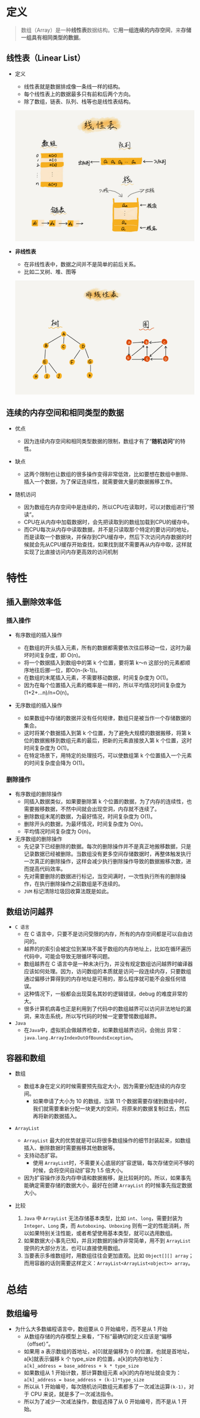 # 定义

> 数组（Array）是一种**线性表**数据结构。它**用一组连续的内存空间**，来**存储一组具有相同类型的数据**。

## 线性表（Linear List）

* 定义

  * 线性表就是数据排成像一条线一样的结构。
  * 每个线性表上的数据最多只有前和后两个方向。
  * 除了数组，链表、队列、栈等也是线性表结构。

  ![](https://raw.githubusercontent.com/jinminer/docs/master/data-structure-algorithm/2.0-algorithm-basic/1.0-array/1.0-linear-list.jpg)

* **非线性表**

  * 在非线性表中，数据之间并不是简单的前后关系。
  * 比如二叉树、堆、图等
  
  ![](https://raw.githubusercontent.com/jinminer/docs/master/data-structure-algorithm/2.0-algorithm-basic/1.0-array/1.1-no-linear-list.jpg)



## 连续的内存空间和相同类型的数据

* 优点
  * 因为连续内存空间和相同类型数据的限制，数组才有了“**随机访问**”的特性。
* 缺点
  * 这两个限制也让数组的很多操作变得非常低效，比如要想在数组中删除、插入一个数据，为了保证连续性，就需要做大量的数据搬移工作。

* 随机访问
  * 因为数组在内存空间中是连续的，所以CPU在读取时，可以对数组进行“预读”。
  * CPU在从内存中加载数据时，会先把读取到的数组加载到CPU的缓存中。
  * 而CPU每次从内存中读取数据，并不是只读取那个特定的要访问的地址，而是读取一个数据块，并保存到CPU缓存中，然后下次访问内存数据的时候就会先从CPU缓存开始查找，如果找到就不需要再从内存中取，这样就实现了比直接访问内存更高效的访问机制

# 特性

## 插入删除效率低

### 插入操作

* 有序数组的插入操作
  * 在数组的开头插入元素，所有的数据都需要依次往后移动一位，这时为最坏时间复杂度，即 O(n)。
  * 将一个数据插入到数组中的第 k 个位置，要将第 k～n 这部分的元素都顺序地往后挪一位，即O(n-(k-1))。
  * 在数组的末尾插入元素，不需要移动数据，时间复杂度为 O(1)。
  * 因为在每个位置插入元素的概率是一样的，所以平均情况时间复杂度为 (1+2+...n)/n=O(n)。

* 无序数组的插入操作
  * 如果数组中存储的数据并没有任何规律，数组只是被当作一个存储数据的集合。
  * 这时将某个数据插入到第 k 个位置，为了避免大规模的数据搬移，将第 k 位的数据搬移到数组元素的最后，把新的元素直接放入第 k 个位置，这时时间复杂度为 O(1)。
  * 在特定场景下，用特定的处理技巧，可以使数组第 k 个位置插入一个元素的时间复杂度会降为 O(1)。

### 删除操作

* 有序数组的删除操作
  * 同插入数据类似，如果要删除第 k 个位置的数据，为了内存的连续性，也需要搬移数据，不然中间就会出现空洞，内存就不连续了。
  * 删除数组末尾的数据，为最好情况，时间复杂度为 O(1)。
  * 删除开头的数据，为最坏情况，时间复杂度为 O(n)。
  * 平均情况时间复杂度为 O(n)。
* 无序数组的删除操作
  * 先记录下已经删除的数据。每次的删除操作并不是真正地搬移数据，只是记录数据已经被删除。当数组没有更多空间存储数据时，再整体触发执行一次真正的删除操作，这样会减少执行删除操作导致的数据搬移次数，进而提高代码效率。
  * 先对需要删除的数据进行标记，当空间满时，一次性执行所有的删除操作，在执行删除操作之前数组是不连续的。
  * `JVM` 标记清除垃圾回收算法既是如此。

## 数组访问越界

* `C 语言`
  * 在 C 语言中，只要不是访问受限的内存，所有的内存空间都是可以自由访问的。
  * 越界的的索引会被定位到某块不属于数组的内存地址上，比如在循环遍历代码中，可能会导致无限循环等问题。
  * 数组越界在 C 语言中是一种未决行为，并没有规定数组访问越界时编译器应该如何处理。因为，访问数组的本质就是访问一段连续内存，只要数组通过偏移计算得到的内存地址是可用的，那么程序就可能不会报任何错误。
  * 这种情况下，一般都会出现莫名其妙的逻辑错误，debug 的难度非常的大。
  * 很多计算机病毒也正是利用到了代码中的数组越界可以访问非法地址的漏洞，来攻击系统，所以写代码的时候一定要警惕数组越界。
* `Java`
  * 在`Java`中，虚拟机会做越界检查，如果数组越界访问，会抛出 异常：`java.lang.ArrayIndexOutOfBoundsException`。

## 容器和数组

* 数组
  * 数组本身在定义的时候需要预先指定大小，因为需要分配连续的内存空间。
    * 如果申请了大小为 10 的数组，当第 11 个数据需要存储到数组中时，我们就需要重新分配一块更大的空间，将原来的数据复制过去，然后再将新的数据插入。
* `ArrayList`
  * `ArrayList` 最大的优势就是可以将很多数组操作的细节封装起来，如数组插入、删除数据时需要搬移其他数据等。
  * 支持动态扩容。
    * 使用 `ArrayList`时，不需要关心底层的扩容逻辑，每次存储空间不够的时候，会将空间自动扩容为 1.5 倍大小。
  * 因为扩容操作涉及内存申请和数据搬移，是比较耗时的。所以，如果事先能确定需要存储的数据大小，最好在创建 `ArrayList` 的时候事先指定数据大小。

* 比较

  1. `Java` 中 `ArrayList` 无法存储基本类型，比如 `int`、`long`，需要封装为 `Integer`、`Long` 类，而 `Autoboxing`、`Unboxing` 则有一定的性能消耗，所以如果特别关注性能，或者希望使用基本类型，就可以选用数组。
  2. 如果数据大小事先已知，并且对数据的操作非常简单，用不到 `ArrayList` 提供的大部分方法，也可以直接使用数组。
  3. 当要表示多维数组时，用数组往往会更加直观。比如 `Object[][] array`；而用容器的话则需要这样定义：`ArrayList<ArrayList<object>> array`。

  

# 总结

## 数组编号

* 为什么大多数编程语言中，数组要从 0 开始编号，而不是从 1 开始
  * 从数组存储的内存模型上来看，“下标”最确切的定义应该是“偏移（offset）”。
  * 如果用 a 表示数组的首地址，a[0]就是偏移为 0 的位置，也就是首地址，a[k]就表示偏移 k 个 type_size 的位置，a[k]的内存地址为：`a[k]_address = base_address + k * type_size` 
  * 如果数组从 1 开始计数，那计算数组元素 a[k]的内存地址就会变为：`a[k]_address = base_address + (k-1)*type_size` 
  * 所以从 1 开始编号，每次随机访问数组元素都多了一次减法运算`(k-1)`，对于 CPU 来说，就是多了一次减法指令。
  * 所以为了减少一次减法操作，数组选择了从 0 开始编号，而不是从 1 开始。















